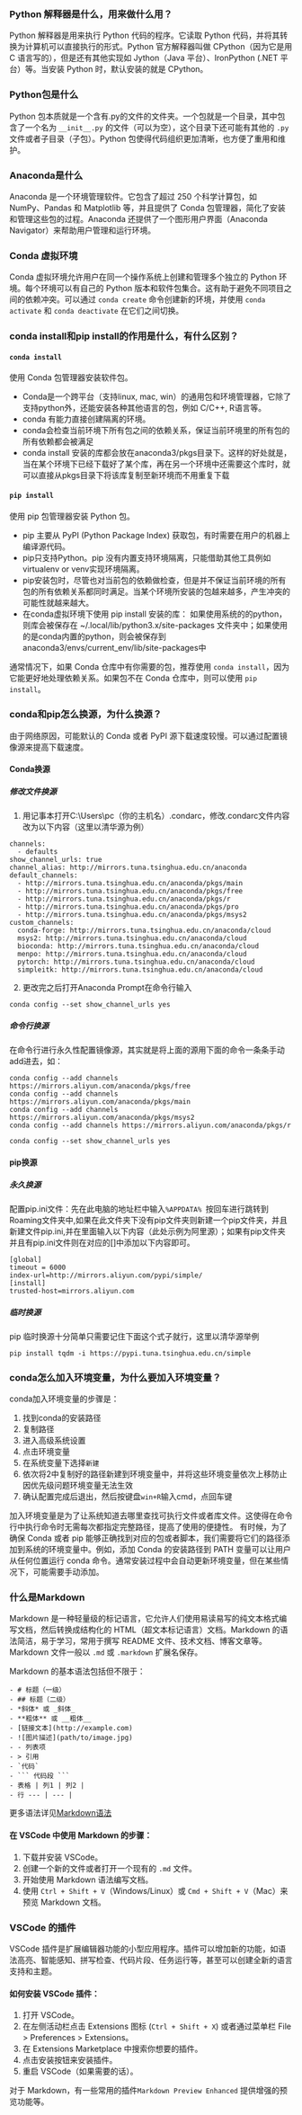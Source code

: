 ### Python 解释器是什么，用来做什么用？

Python 解释器是用来执行 Python 代码的程序。它读取 Python 代码，并将其转换为计算机可以直接执行的形式。Python 官方解释器叫做 CPython（因为它是用 C 语言写的），但是还有其他实现如 Jython（Java 平台）、IronPython (.NET 平台）等。当安装 Python 时，默认安装的就是 CPython。

### Python包是什么

Python 包本质就是一个含有.py的文件的文件夹。一个包就是一个目录，其中包含了一个名为 `__init__.py` 的文件（可以为空），这个目录下还可能有其他的 `.py` 文件或者子目录（子包）。Python 包使得代码组织更加清晰，也方便了重用和维护。

### Anaconda是什么

Anaconda 是一个环境管理软件。它包含了超过 250 个科学计算包，如 NumPy、Pandas 和 Matplotlib 等，并且提供了 Conda 包管理器，简化了安装和管理这些包的过程。Anaconda 还提供了一个图形用户界面（Anaconda Navigator）来帮助用户管理和运行环境。

### Conda 虚拟环境

Conda 虚拟环境允许用户在同一个操作系统上创建和管理多个独立的 Python 环境。每个环境可以有自己的 Python 版本和软件包集合。这有助于避免不同项目之间的依赖冲突。可以通过 `conda create` 命令创建新的环境，并使用 `conda activate` 和 `conda deactivate` 在它们之间切换。

### conda install和pip install的作用是什么，有什么区别？

#### `conda install`
使用 Conda 包管理器安装软件包。
- Conda是一个跨平台（支持linux, mac, win）的通用包和环境管理器，它除了支持python外，还能安装各种其他语言的包，例如 C/C++, R语言等。
- conda 有能力直接创建隔离的环境。
- conda会检查当前环境下所有包之间的依赖关系，保证当前环境里的所有包的所有依赖都会被满足
- conda install 安装的库都会放在anaconda3/pkgs目录下。这样的好处就是，当在某个环境下已经下载好了某个库，再在另一个环境中还需要这个库时，就可以直接从pkgs目录下将该库复制至新环境而不用重复下载
#### `pip install`
使用 pip 包管理器安装 Python 包。
- pip 主要从 PyPI (Python Package Index) 获取包，有时需要在用户的机器上编译源代码。
- pip只支持Python。pip 没有内置支持环境隔离，只能借助其他工具例如virtualenv or venv实现环境隔离。
- pip安装包时，尽管也对当前包的依赖做检查，但是并不保证当前环境的所有包的所有依赖关系都同时满足。当某个环境所安装的包越来越多，产生冲突的可能性就越来越大。
- 在conda虚拟环境下使用 pip install 安装的库： 如果使用系统的的python，则库会被保存在 ~/.local/lib/python3.x/site-packages 文件夹中；如果使用的是conda内置的python，则会被保存到 anaconda3/envs/current_env/lib/site-packages中

通常情况下，如果 Conda 仓库中有你需要的包，推荐使用 `conda install`，因为它能更好地处理依赖关系。如果包不在 Conda 仓库中，则可以使用 `pip install`。

### conda和pip怎么换源，为什么换源？

由于网络原因，可能默认的 Conda 或者 PyPI 源下载速度较慢。可以通过配置镜像源来提高下载速度。
#### Conda换源
##### 修改文件换源
1. 用记事本打开C:\Users\pc（你的主机名）\.condarc，修改.condarc文件内容改为以下内容（这里以清华源为例）
```
channels:
  - defaults
show_channel_urls: true
channel_alias: http://mirrors.tuna.tsinghua.edu.cn/anaconda
default_channels:
  - http://mirrors.tuna.tsinghua.edu.cn/anaconda/pkgs/main
  - http://mirrors.tuna.tsinghua.edu.cn/anaconda/pkgs/free
  - http://mirrors.tuna.tsinghua.edu.cn/anaconda/pkgs/r
  - http://mirrors.tuna.tsinghua.edu.cn/anaconda/pkgs/pro
  - http://mirrors.tuna.tsinghua.edu.cn/anaconda/pkgs/msys2
custom_channels:
  conda-forge: http://mirrors.tuna.tsinghua.edu.cn/anaconda/cloud
  msys2: http://mirrors.tuna.tsinghua.edu.cn/anaconda/cloud
  bioconda: http://mirrors.tuna.tsinghua.edu.cn/anaconda/cloud
  menpo: http://mirrors.tuna.tsinghua.edu.cn/anaconda/cloud
  pytorch: http://mirrors.tuna.tsinghua.edu.cn/anaconda/cloud
  simpleitk: http://mirrors.tuna.tsinghua.edu.cn/anaconda/cloud
```
2. 更改完之后打开Anaconda Prompt在命令行输入
```
conda config --set show_channel_urls yes
```
##### 命令行换源
在命令行进行永久性配置镜像源，其实就是将上面的源用下面的命令一条条手动add进去，如：
```
conda config --add channels https://mirrors.aliyun.com/anaconda/pkgs/free
conda config --add channels https://mirrors.aliyun.com/anaconda/pkgs/main
conda config --add channels https://mirrors.aliyun.com/anaconda/pkgs/msys2
conda config --add channels https://mirrors.aliyun.com/anaconda/pkgs/r
 
conda config --set show_channel_urls yes
```
#### pip换源
##### 永久换源
配置pip.ini文件：先在此电脑的地址栏中输入`%APPDATA% `按回车进行跳转到Roaming文件夹中,如果在此文件夹下没有pip文件夹则新建一个pip文件夹，并且新建文件pip.ini,并在里面输入以下内容（此处示例为阿里源）；如果有pip文件夹并且有pip.ini文件则在对应的[]中添加以下内容即可。
```
[global]
timeout = 6000
index-url=http://mirrors.aliyun.com/pypi/simple/
[install]
trusted-host=mirrors.aliyun.com
```
##### 临时换源
pip 临时换源十分简单只需要记住下面这个式子就行，这里以清华源举例
```
pip install tqdm -i https://pypi.tuna.tsinghua.edu.cn/simple
```
### conda怎么加入环境变量，为什么要加入环境变量？

conda加入环境变量的步骤是：
1. 找到conda的安装路径
1. 复制路径
1. 进入高级系统设置
1. 点击环境变量
1. 在系统变量下选择`新建`
1. 依次将2中复制好的路径新建到环境变量中，并将这些环境变量依次上移防止因优先级问题环境变量无法生效
1. 确认配置完成后退出，然后按键盘`win+R`输入cmd，点回车键

加入环境变量是为了让系统知道去哪里查找可执行文件或者库文件。这使得在命令行中执行命令时无需每次都指定完整路径，提高了使用的便捷性。
有时候，为了确保 Conda 或者 pip 能够正确找到对应的包或者脚本，我们需要将它们的路径添加到系统的环境变量中。例如，添加 Conda 的安装路径到 PATH 变量可以让用户从任何位置运行 conda 命令。通常安装过程中会自动更新环境变量，但在某些情况下，可能需要手动添加。


### 什么是Markdown

Markdown 是一种轻量级的标记语言，它允许人们使用易读易写的纯文本格式编写文档，然后转换成结构化的 HTML（超文本标记语言）文档。Markdown 的语法简洁，易于学习，常用于撰写 README 文件、技术文档、博客文章等。Markdown 文件一般以 `.md` 或 `.markdown` 扩展名保存。

Markdown 的基本语法包括但不限于：
```
- # 标题（一级）
- ## 标题（二级）
- *斜体* 或 _斜体_
- **粗体** 或 __粗体__
- [链接文本](http://example.com)
- ![图片描述](path/to/image.jpg)
- - 列表项
- > 引用
- `代码`
- ``` 代码段 ```
- 表格 | 列1 | 列2 |
- 行 --- | --- |
```
更多语法详见[Markdown语法](https://shd101wyy.github.io/markdown-preview-enhanced/#/zh-cn/markdown-basics?id=markdown-%e5%9f%ba%e6%9c%ac%e8%a6%81%e7%b4%a0)

#### 在 VSCode 中使用 Markdown 的步骤：
1. 下载并安装 VSCode。
2. 创建一个新的文件或者打开一个现有的 `.md` 文件。
3. 开始使用 Markdown 语法编写文档。
4. 使用 `Ctrl + Shift + V`（Windows/Linux）或 `Cmd + Shift + V`（Mac）来预览 Markdown 文档。

### VSCode 的插件

VSCode 插件是扩展编辑器功能的小型应用程序。插件可以增加新的功能，如语法高亮、智能感知、拼写检查、代码片段、任务运行等，甚至可以创建全新的语言支持和主题。

#### 如何安装 VSCode 插件：
1. 打开 VSCode。
2. 在左侧活动栏点击 Extensions 图标 (`Ctrl + Shift + X`) 或者通过菜单栏 File > Preferences > Extensions。
3. 在 Extensions Marketplace 中搜索你想要的插件。
4. 点击安装按钮来安装插件。
5. 重启 VSCode（如果需要的话）。

对于 Markdown，有一些常用的插件`Markdown Preview Enhanced` 提供增强的预览功能等。